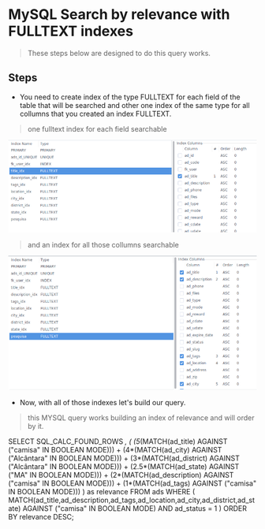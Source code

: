 MySQL Search by relevance with FULLTEXT indexes
===============================================

> These steps below are designed to do this query works.

## Steps

+ You need to create index of the type FULLTEXT for each field of the table that will be searched and other one index of the same type for all collumns that you created an index FULLTEXT.

> one fulltext index for each field searchable

![one fulltext index for each field searchable](https://raw.githubusercontent.com/marcosfreitas/mysql-search-by-relevance/master/images/one-fulltext-index-for-each-field-searchable.png)

> and an index for all those collumns searchable

![one fulltext index for each field searchable](https://raw.githubusercontent.com/marcosfreitas/mysql-search-by-relevance/master/images/index-for-all-those-collumns-searchable.png)


+ Now, with all of those indexes let's build our query.

> this MYSQL query works building an index of relevance and will order by it.

SELECT SQL_CALC_FOUND_ROWS *, (
	(5*(MATCH(ad_title) AGAINST ("camisa" IN BOOLEAN MODE))) +
    (4*(MATCH(ad_city) AGAINST ("Alcântara" IN BOOLEAN MODE))) +
    (3*(MATCH(ad_district) AGAINST ("Alcântara" IN BOOLEAN MODE))) +
    (2.5*(MATCH(ad_state) AGAINST ("MA" IN BOOLEAN MODE))) +
    (2*(MATCH(ad_description) AGAINST ("camisa" IN BOOLEAN MODE))) +
    (1*(MATCH(ad_tags) AGAINST ("camisa" IN BOOLEAN MODE)))
) as relevance FROM ads
WHERE (
	MATCH(ad_title,ad_description,ad_tags,ad_location,ad_city,ad_district,ad_state) AGAINST ("camisa" IN BOOLEAN MODE)
    AND ad_status = 1
)
ORDER BY relevance DESC;






